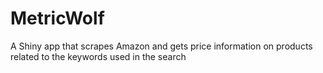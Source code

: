 # MetricWolf

A Shiny app that scrapes Amazon and gets price information on products related to the keywords used in the search
